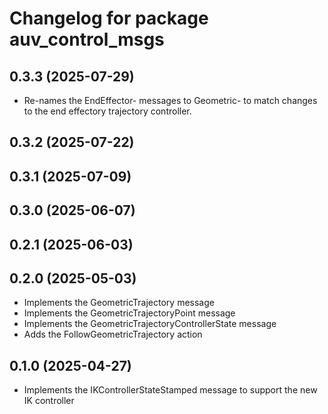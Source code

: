 # Changelog for package auv_control_msgs

## 0.3.3 (2025-07-29)

- Re-names the EndEffector- messages to Geometric- to match changes to the
  end effectory trajectory controller.

## 0.3.2 (2025-07-22)

## 0.3.1 (2025-07-09)

## 0.3.0 (2025-06-07)

## 0.2.1 (2025-06-03)

## 0.2.0 (2025-05-03)

- Implements the GeometricTrajectory message
- Implements the GeometricTrajectoryPoint message
- Implements the GeometricTrajectoryControllerState message
- Adds the FollowGeometricTrajectory action

## 0.1.0 (2025-04-27)

- Implements the IKControllerStateStamped message to support the new IK
controller
